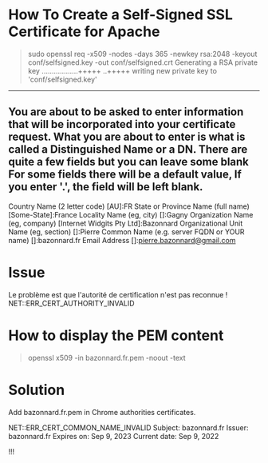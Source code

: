 How To Create a Self-Signed SSL Certificate for Apache
======================================================

> sudo openssl req -x509 -nodes -days 365 -newkey rsa:2048 -keyout conf/selfsigned.key -out conf/selfsigned.crt
Generating a RSA private key
..................+++++
..+++++
writing new private key to 'conf/selfsigned.key'
-----
You are about to be asked to enter information that will be incorporated
into your certificate request.
What you are about to enter is what is called a Distinguished Name or a DN.
There are quite a few fields but you can leave some blank
For some fields there will be a default value,
If you enter '.', the field will be left blank.
-----
Country Name (2 letter code) [AU]:FR
State or Province Name (full name) [Some-State]:France
Locality Name (eg, city) []:Gagny
Organization Name (eg, company) [Internet Widgits Pty Ltd]:Bazonnard
Organizational Unit Name (eg, section) []:Pierre
Common Name (e.g. server FQDN or YOUR name) []:bazonnard.fr
Email Address []:pierre.bazonnard@gmail.com


Issue
=====

Le problème est que l'autorité de certification n'est pas reconnue !
NET::ERR_CERT_AUTHORITY_INVALID


How to display the PEM content
==============================

> openssl x509 -in bazonnard.fr.pem -noout -text


Solution
========

Add bazonnard.fr.pem in Chrome authorities certificates.

NET::ERR_CERT_COMMON_NAME_INVALID
Subject: bazonnard.fr
Issuer: bazonnard.fr
Expires on: Sep 9, 2023
Current date: Sep 9, 2022

!!!
